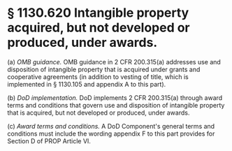 # § 1130.620   Intangible property acquired, but not developed or produced, under awards.

(a) *OMB guidance.* OMB guidance in 2 CFR 200.315(a) addresses use and disposition of intangible property that is acquired under grants and cooperative agreements (in addition to vesting of title, which is implemented in § 1130.105 and appendix A to this part).


(b) *DoD implementation.* DoD implements 2 CFR 200.315(a) through award terms and conditions that govern use and disposition of intangible property that is acquired, but not developed or produced, under awards.


(c) *Award terms and conditions.* A DoD Component's general terms and conditions must include the wording appendix F to this part provides for Section D of PROP Article VI.




